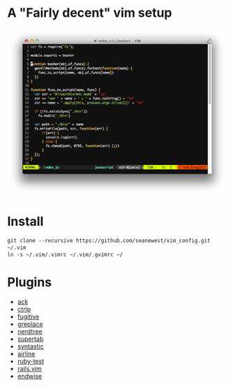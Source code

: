 A "Fairly decent" vim setup
=============
![Screen Shot](./screen_shot.png)

Install
=============
```
git clone --recursive https://github.com/seanewest/vim_config.git ~/.vim
ln -s ~/.vim/.vimrc ~/.vim/.gvimrc ~/
```

Plugins
=============

 * [ack](https://github.com/mileszs/ack.vim)
 * [ctrlp](https://github.com/kien/ctrlp.vim)
 * [fugitive](https://github.com/tpope/vim-fugitive)
 * [greplace](https://github.com/vim-scripts/greplace.vim)
 * [nerdtree](https://github.com/scrooloose/nerdtree)
 * [supertab](https://github.com/ervandew/supertab.git)
 * [syntastic](https://github.com/scrooloose/syntastic)
 * [airline](https://github.com/bling/vim-airline)
 * [ruby-test](https://github.com/janx/vim-rubytest)
 * [rails.vim](https://github.com/tpope/vim-rails)
 * [endwise](https://github.com/tpope/vim-endwise)
